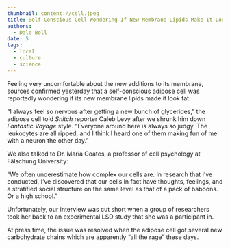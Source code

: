 ```yaml
---
thumbnail: content://cell.jpeg
title: Self-Conscious Cell Wondering If New Membrane Lipids Make It Look Fat
authors:
  - Dale Bell
date: 5
tags:
  - local
  - culture
  - science
---
```


Feeling very uncomfortable about the new additions to its membrane, sources confirmed yesterday that a self-conscious adipose cell was reportedly wondering if its new membrane lipids made it look fat. 

“I always feel so nervous after getting a new bunch of glycerides,” the adipose cell told *Snitch* reporter Caleb Levy after we shrunk him down *Fantastic Voyage* style. “Everyone around here is always so judgy. The leukocytes are all ripped, and I think I heard one of them making fun of me with a neuron the other day.”

We also talked to Dr. Maria Coates, a professor of cell psychology at Fälschung University:

“We often underestimate how complex our cells are. In research that I’ve conducted, I’ve discovered that our cells in fact have thoughts, feelings, and a stratified social structure on the same level as that of a pack of baboons. Or a high school.”

Unfortunately, our interview was cut short when a group of researchers took her back to an experimental LSD study that she was a participant in.

At press time, the issue was resolved when the adipose cell got several new carbohydrate chains which are apparently “all the rage” these days. 
